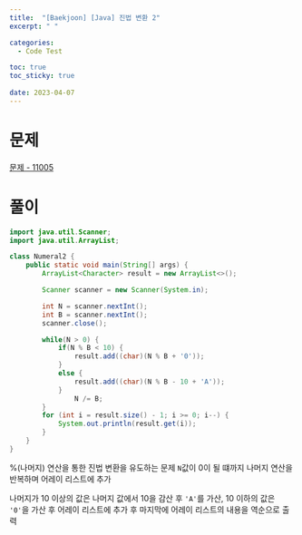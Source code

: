 ```yaml
---
title:  "[Baekjoon] [Java] 진법 변환 2"
excerpt: " "

categories:
  - Code Test

toc: true
toc_sticky: true
 
date: 2023-04-07
---
```


# 문제

[문제 - 11005](https://www.acmicpc.net/problem/11005)

# 풀이

```java
import java.util.Scanner;
import java.util.ArrayList;

class Numeral2 {
    public static void main(String[] args) {
        ArrayList<Character> result = new ArrayList<>();

        Scanner scanner = new Scanner(System.in);

        int N = scanner.nextInt();
        int B = scanner.nextInt();
        scanner.close();

        while(N > 0) {
            if(N % B < 10) {
                result.add((char)(N % B + '0'));
            }
            else {
                result.add((char)(N % B - 10 + 'A'));
            }
                N /= B;
        }
        for (int i = result.size() - 1; i >= 0; i--) {
            System.out.println(result.get(i));
        }
    }
}
```

%(나머지) 연산을 통한 진법 변환을 유도하는 문제 `N`값이 0이 될 떄까지 나머지 연산을 반복하며 어레이 리스트에 추가

나머지가 10 이상의 값은 나머지 값에서 10을 감산 후 `'A'`를 가산, 10 이하의 값은 `'0'`을 가산 후 어레이 리스트에 추가 후 마지막에 어레이 리스트의 내용을 역순으로 출력